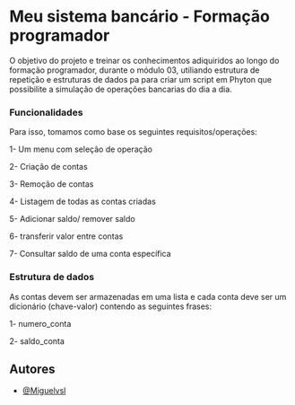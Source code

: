 
# Meu sistema bancário - Formação programador 

O objetivo do projeto e treinar os conhecimentos adiquiridos ao longo do formação programador, durante o módulo 03, utiliando estrutura de repetição e estruturas de dados pa
para criar um script em Phyton que possibilite a simulação de operações bancarias do dia a dia.

### Funcionalidades 

Para isso, tomamos como base os seguintes requisitos/operações:

1- Um menu com seleção de operação

2- Criação de contas

3- Remoção de contas

4- Listagem de todas as contas criadas

5- Adicionar saldo/ remover saldo

6- transferir valor entre contas

7- Consultar saldo de uma conta específica

### Estrutura de dados

As contas devem ser armazenadas em uma lista e cada conta deve ser um dicionário (chave-valor) contendo as seguintes frases:

1- numero_conta

2- saldo_conta

## Autores 

- [@Miguelvsl](https://www.github.com/Miguelvsl)





